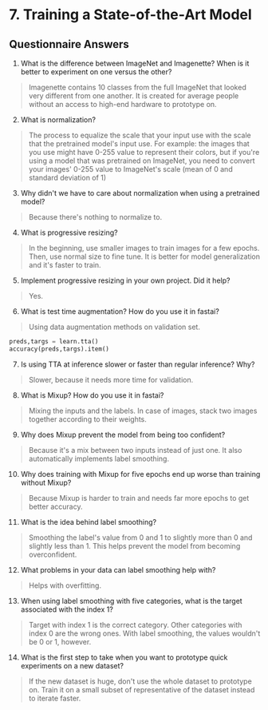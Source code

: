 # 7. Training a State-of-the-Art Model 

## Questionnaire Answers

1. What is the difference between ImageNet and Imagenette? When is it better to experiment on one versus the other?
> Imagenette contains 10 classes from the full ImageNet that looked very different from one another. It is created for average people without an access to high-end hardware to prototype on.

2. What is normalization?
> The process to equalize the scale that your input use with the scale that the pretrained model's input use. For example: the images that you use might have 0-255 value to represent their colors, but if you're using a model that was pretrained on ImageNet, you need to convert your images' 0-255 value to ImageNet's scale (mean of 0 and standard deviation of 1)
 
3. Why didn't we have to care about normalization when using a pretrained model?
> Because there's nothing to normalize to.

4. What is progressive resizing?
> In the beginning, use smaller images to train images for a few epochs. Then, use normal size to fine tune. It is better for model generalization and it's faster to train.

5. Implement progressive resizing in your own project. Did it help?
> Yes.

6. What is test time augmentation? How do you use it in fastai?
> Using data augmentation methods on validation set.
```python
preds,targs = learn.tta()
accuracy(preds,targs).item()
```

7. Is using TTA at inference slower or faster than regular inference? Why?
> Slower, because it needs more time for validation.

8. What is Mixup? How do you use it in fastai?
> Mixing the inputs and the labels. In case of images, stack two images together according to their weights.

9. Why does Mixup prevent the model from being too confident?
> Because it's a mix between two inputs instead of just one. It also automatically implements label smoothing.

10. Why does training with Mixup for five epochs end up worse than training without Mixup?
> Because Mixup is harder to train and needs far more epochs to get better accuracy.

11. What is the idea behind label smoothing?
> Smoothing the label's value from 0 and 1 to slightly more than 0 and slightly less than 1. This helps prevent the model from becoming overconfident.

12. What problems in your data can label smoothing help with?
> Helps with overfitting.

13. When using label smoothing with five categories, what is the target associated with the index 1?
> Target with index 1 is the correct category. Other categories with index 0 are the wrong ones. With label smoothing, the values wouldn't be 0 or 1, however.

14. What is the first step to take when you want to prototype quick experiments on a new dataset?
> If the new dataset is huge, don't use the whole dataset to prototype on. Train it on a small subset of representative of the dataset instead to iterate faster.
